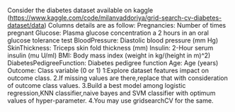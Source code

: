 Consider the diabetes dataset available on kaggle 
(https://www.kaggle.com/code/milanvaddoriya/grid-search-cv-diabetes-dataset/data)
Columns details are as follow:
Pregnancies: Number of times pregnant
Glucose: Plasma glucose concentration a 2 hours in an oral glucose tolerance test
BloodPressure: Diastolic blood pressure (mm Hg)
SkinThickness: Triceps skin fold thickness (mm)
Insulin: 2-Hour serum insulin (mu U/ml)
BMI: Body mass index (weight in kg/(height in m)^2)
DiabetesPedigreeFunction: Diabetes pedigree function
Age: Age (years)
Outcome: Class variable (0 or 1)
1:Explore dataset features impact on outcome class.
2.If missing values are there,replace that with consideration of outcome class values.
3.Build a best model among logistic regression,KNN classifier,naive bayes and SVM classifier with optimum values of hyper-parameter.
4.You may use gridsearchCV for the same.